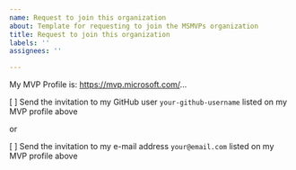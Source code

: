 ```yaml
---
name: Request to join this organization
about: Template for requesting to join the MSMVPs organization
title: Request to join this organization
labels: ''
assignees: ''

---
```


My MVP Profile is: https://mvp.microsoft.com/...

[ ] Send the invitation to my GitHub user `your-github-username` listed on my MVP profile above

or

[ ] Send the invitation to my e-mail address `your@email.com` listed on my MVP profile above
